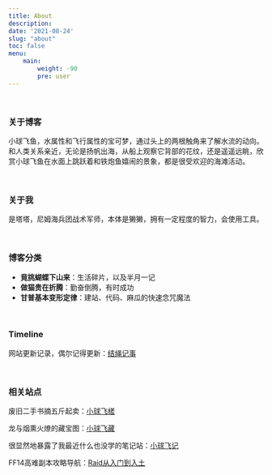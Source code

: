 ```yaml
---
title: About
description: 
date: '2021-08-24'
slug: "about"
toc: false
menu:
    main: 
        weight: -90
        pre: user
---
```


<style>
.article-header {
    display: none;
  }
</style>
<br>

### 关于博客

小球飞鱼，水属性和飞行属性的宝可梦，通过头上的两根触角来了解水流的动向。和人类关系亲近，无论是扬帆出海，从船上观察它背部的花纹，还是遥遥远眺，欣赏小球飞鱼在水面上跳跃着和铁炮鱼嬉闹的景象，都是很受欢迎的海滩活动。   

<br>

### 关于我

是塔塔，尼姆海兵团战术军师，本体是獭獭，拥有一定程度的智力，会使用工具。

<br>

### 博客分类

- **竟挑蝴蝶下山来**：生活碎片，以及半月一记 
- **做猫贵在折腾**：勤奋倒腾，有时成功
- **甘普基本变形定律**：建站、代码、麻瓜的快速念咒魔法

<br>

### Timeline

网站更新记录，偶尔记得更新：[结绳记事](https://mantyke.icu/timeline)

<br>

### 相关站点
废旧二手书摘五斤起卖：[小球飞槎](https://ink.mantyke.icu/)

龙与烟熏火燎的藏宝图：[小球飞藏](https://archive.mantyke.icu/)

很显然地暴露了我最近什么也没学的笔记站：[小球飞记](https://doc.mantyke.icu/#/)

FF14高难副本攻略导航：[Raid从入门到入土](https://ff14.link/)

<br>



